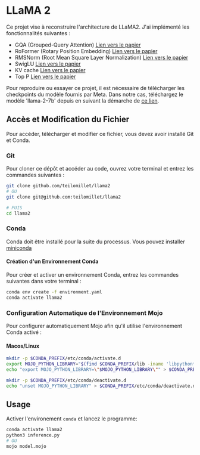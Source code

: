 # LLaMA 2

Ce projet vise à reconstruire l'architecture de LLaMA2. J'ai implémenté les fonctionnalités suivantes :


- GQA (Grouped-Query Attention) [Lien vers le papier](https://arxiv.org/pdf/2305.13245.pdf)
- RoFormer (Rotary Position Embedding) [Lien vers le papier](https://arxiv.org/pdf/2104.09864.pdf)
- RMSNorm (Root Mean Square Layer Normalization) [Lien vers le papier](https://arxiv.org/pdf/1910.07467.pdf)
- SwigLU [Lien vers le papier](https://arxiv.org/pdf/2002.05202v1.pdf)
- KV cache [Lien vers le papier](https://arxiv.org/pdf/2211.05102.pdf)
- Top P [Lien vers le papier](https://arxiv.org/pdf/1904.09751.pdf)

Pour reproduire ou essayer ce projet, il est nécessaire de télécharger les checkpoints du modèle fournis par Meta. Dans notre cas, téléchargez le modèle 'llama-2-7b' depuis en suivant la démarche de [ce lien](https://github.com/facebookresearch/llama). 

## Accès et Modification du Fichier
Pour accéder, télécharger et modifier ce fichier, vous devez avoir installé Git et Conda.

### Git
Pour cloner ce dépôt et accéder au code, ouvrez votre terminal et entrez les commandes suivantes :

```bash
git clone github.com/teilomillet/llama2 
# OU 
git clone git@github.com:teilomillet/llama2

# PUIS
cd llama2
```

### Conda
Conda doit être installé pour la suite du processus. Vous pouvez installer [miniconda](https://docs.conda.io/projects/miniconda/en/latest/miniconda-install.html)


#### Création d'un Environnement Conda
Pour créer et activer un environnement Conda, entrez les commandes suivantes dans votre terminal :

```bash
conda env create -f environment.yaml
conda activate llama2
```

### Configuration Automatique de l'Environnement Mojo
Pour configurer automatiquement Mojo afin qu'il utilise l'environnement Conda activé :

#### Macos/Linux
```bash
mkdir -p $CONDA_PREFIX/etc/conda/activate.d
export MOJO_PYTHON_LIBRARY="$(find $CONDA_PREFIX/lib -iname 'libpython*.[s,d]*' | sort -r | head -n 1)"
echo "export MOJO_PYTHON_LIBRARY=\"$MOJO_PYTHON_LIBRARY\"" > $CONDA_PREFIX/etc/conda/activate.d/export-mojo.sh

mkdir -p $CONDA_PREFIX/etc/conda/deactivate.d
echo "unset MOJO_PYTHON_LIBRARY" > $CONDA_PREFIX/etc/conda/deactivate.d/unset-mojo.sh
```

## Usage
Activer l'environement `conda` et lancez le programme:

```bash
conda activate llama2
python3 inference.py 
# OU
mojo model.mojo
```